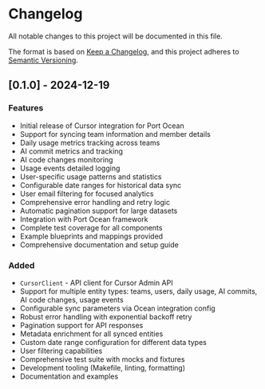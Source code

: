 # Changelog

All notable changes to this project will be documented in this file.

The format is based on [Keep a Changelog](https://keepachangelog.com/en/1.0.0/),
and this project adheres to [Semantic Versioning](https://semver.org/spec/v2.0.0.html).

## [0.1.0] - 2024-12-19

### Features

- Initial release of Cursor integration for Port Ocean
- Support for syncing team information and member details
- Daily usage metrics tracking across teams
- AI commit metrics and tracking
- AI code changes monitoring  
- Usage events detailed logging
- User-specific usage patterns and statistics
- Configurable date ranges for historical data sync
- User email filtering for focused analytics
- Comprehensive error handling and retry logic
- Automatic pagination support for large datasets
- Integration with Port Ocean framework
- Complete test coverage for all components
- Example blueprints and mappings provided
- Comprehensive documentation and setup guide

### Added

- `CursorClient` - API client for Cursor Admin API
- Support for multiple entity types: teams, users, daily usage, AI commits, AI code changes, usage events
- Configurable sync parameters via Ocean integration config
- Robust error handling with exponential backoff retry
- Pagination support for API responses
- Metadata enrichment for all synced entities
- Custom date range configuration for different data types
- User filtering capabilities
- Comprehensive test suite with mocks and fixtures
- Development tooling (Makefile, linting, formatting)
- Documentation and examples